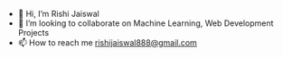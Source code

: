 - 👋 Hi, I’m Rishi Jaiswal
- 💞️ I’m looking to collaborate on Machine Learning, Web Development Projects 
- 📫 How to reach me rishijaiswal888@gmail.com

<!---
rishi-jaizz/rishi-jaizz is a ✨ special ✨ repository because its `README.md` (this file) appears on your GitHub profile.
You can click the Preview link to take a look at your changes.
--->
